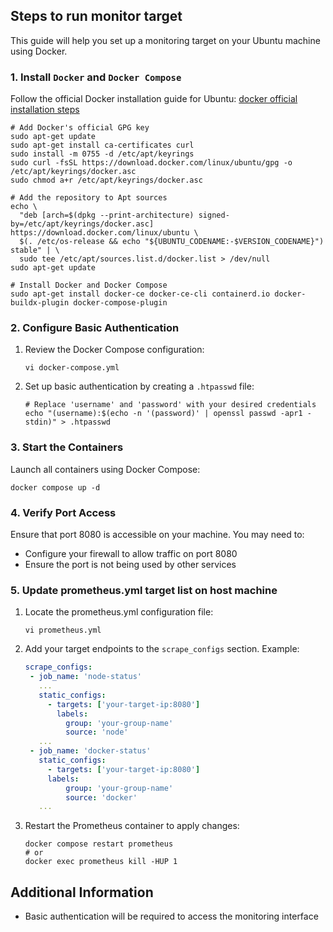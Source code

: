 ## Steps to run monitor target

This guide will help you set up a monitoring target on your Ubuntu machine using Docker.

### 1. Install `Docker` and `Docker Compose`

Follow the official Docker installation guide for Ubuntu:
[docker official installation steps](https://docs.docker.com/engine/install/ubuntu)

```shell
# Add Docker's official GPG key
sudo apt-get update
sudo apt-get install ca-certificates curl
sudo install -m 0755 -d /etc/apt/keyrings
sudo curl -fsSL https://download.docker.com/linux/ubuntu/gpg -o /etc/apt/keyrings/docker.asc
sudo chmod a+r /etc/apt/keyrings/docker.asc

# Add the repository to Apt sources
echo \
  "deb [arch=$(dpkg --print-architecture) signed-by=/etc/apt/keyrings/docker.asc] https://download.docker.com/linux/ubuntu \
  $(. /etc/os-release && echo "${UBUNTU_CODENAME:-$VERSION_CODENAME}") stable" | \
  sudo tee /etc/apt/sources.list.d/docker.list > /dev/null
sudo apt-get update

# Install Docker and Docker Compose
sudo apt-get install docker-ce docker-ce-cli containerd.io docker-buildx-plugin docker-compose-plugin
```

### 2. Configure Basic Authentication

1. Review the Docker Compose configuration:
   ```shell
   vi docker-compose.yml
   ```

2. Set up basic authentication by creating a `.htpasswd` file:
   ```shell
   # Replace 'username' and 'password' with your desired credentials
   echo "(username):$(echo -n '(password)' | openssl passwd -apr1 -stdin)" > .htpasswd
   ```

### 3. Start the Containers

Launch all containers using Docker Compose:
```shell
docker compose up -d
```

### 4. Verify Port Access

Ensure that port 8080 is accessible on your machine. You may need to:
- Configure your firewall to allow traffic on port 8080
- Ensure the port is not being used by other services

### 5. Update prometheus.yml target list on host machine

1. Locate the prometheus.yml configuration file:
   ```shell
   vi prometheus.yml
   ```

2. Add your target endpoints to the `scrape_configs` section. Example:
   ```yaml
   scrape_configs:
    - job_name: 'node-status'
      ...
      static_configs:
        - targets: ['your-target-ip:8080']
          labels:
            group: 'your-group-name'
            source: 'node'
      ...
    - job_name: 'docker-status'
      static_configs:
        - targets: ['your-target-ip:8080']
        labels:
            group: 'your-group-name'
            source: 'docker'
      ...
   ```

3. Restart the Prometheus container to apply changes:
   ```shell
   docker compose restart prometheus
   # or
   docker exec prometheus kill -HUP 1
   ```

## Additional Information
- Basic authentication will be required to access the monitoring interface
